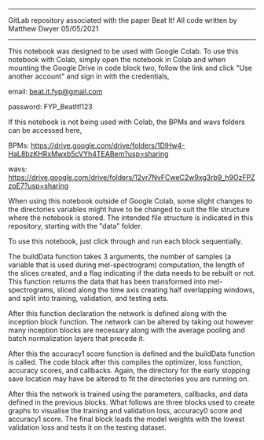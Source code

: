 ******************************************************************
GitLab repository associated with the paper Beat It!
All code written by Matthew Dwyer 05/05/2021
******************************************************************


This notebook was designed to be used with Google Colab. To use this notebook with Colab, simply open the notebook in Colab and when mounting the Google Drive in code block two, follow the link and click "Use another account" and sign in with the credentials,

email: beat.it.fyp@gmail.com

password: FYP_BeatIt!123

If this notebook is not being used with Colab, the BPMs and wavs folders can be accessed here,

BPMs: https://drive.google.com/drive/folders/1DlHw4-HaL8bzKHRxMwxb5cVYh4TEABem?usp=sharing

wavs: https://drive.google.com/drive/folders/12vr7NvFCweC2w9xg3rb9_h9OzFPZzpE7?usp=sharing

When using this notebook outside of Google Colab, some slight changes to the directories variables might have to be changed to suit the file structure where the notebook is stored. The intended file structure is indicated in this repository, starting with the "data" folder.

To use this notebook, just click through and run each block sequentially.

The buildData function takes 3 arguments, the number of samples (a variable that is used during mel-spectrogram) computation, the length of the slices created, and a flag indicating if the data needs to be rebuilt or not. This function returns the data that has been transformed into mel-spectrograms, sliced along the time axis creating half overlapping windows, and split into training, validation, and testing sets. 

After this function declaration the network is defined along with the inception block function. The network can be altered by taking out however many inception blocks are necessary along with the average pooling and batch normalization layers that precede it.

After this the accuracy1 score function is defined and the buildData function is called. The code block after this compiles the optimizer, loss function, accuracy scores, and callbacks. Again, the directory for the early stopping save location may have be altered to fit the directories you are running on.

After this the network is trained using the parameters, callbacks, and data defined in the previous blocks. What follows are three blocks used to create graphs to visualise the training and validation loss, accuracy0 score and accuracy1 score. The final block loads the model weights with the lowest validation loss and tests it on the testing dataset.
